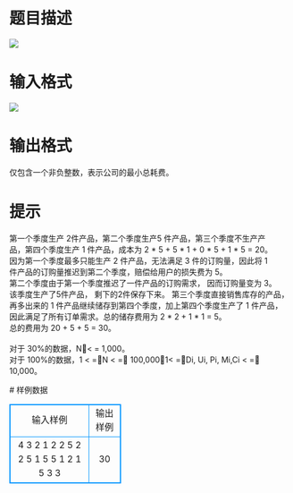 # 

 
 # 题目描述 
<p>
<img border="0" src="/source/joyoi/tyvj-2697/img/aHR0cDovL3d3dy5qb3lvaS5jbi9wcm9ibGVtL3R5dmotMjY5Ny9wcm9ibGVtc19pbWFnZXMvMzE4Ni8xOTIwXzEuanBn.jpg"> </p> 

 
 # 输入格式 
<p>
<img border="0" src="/source/joyoi/tyvj-2697/img/aHR0cDovL3d3dy5qb3lvaS5jbi9wcm9ibGVtL3R5dmotMjY5Ny9wcm9ibGVtc19pbWFnZXMvMzE4Ni8xOTIwXzIuanBn.jpg"> </p> 

 
 # 输出格式 
<p>
仅包含一个非负整数，表示公司的最小总耗费。</p> 

 
 # 提示 
<p>
第一个季度生产 2件产品，第二个季度生产5 件产品，第三个季度不生产产<br>品，第四个季度生产 1 件产品，成本为 2 * 5 + 5 * 1 + 0 * 5 + 1 * 5 = 20。 <br>因为第一个季度最多只能生产 2 件产品，无法满足 3 件的订购量，因此将 1<br>件产品的订购量推迟到第二个季度，赔偿给用户的损失费为 5。 <br>第二个季度由于第一个季度推迟了一件产品的订购需求， 因而订购量变为 3。<br>该季度生产了5件产品， 剩下的2件保存下来。 第三个季度直接销售库存的产品，<br>再多出来的 1 件产品继续储存到第四个季度，加上第四个季度生产了 1 件产品，<br>因此满足了所有订单需求。总的储存费用为 2 * 2 + 1 * 1 = 5。 <br>总的费用为 20 + 5 + 5 = 30。 <br> <br>对于 30%的数据，N&#3409;< = 1,000。 <br>对于 100%的数据，1  < =&#3409;N < =&#3409; 100,000，1< =&#3409;Di, Ui, Pi, Mi,Ci < =&#3409; 10,000。 <br></p> 
# 样例数据
<style>
        table,table tr th, table tr td { border:1px solid #0094ff; }
        table { width: 200px; min-height: 25px; line-height: 25px; text-align: center; border-collapse: collapse;}   
    </style>
<table>
	<tr>
		<td>输入样例</td>
		<td>输出样例</td>
	</tr>
<tr><td>4 
3 2 1 2 
2 5 2 2 
5 1 5 5 
1 2 1  
5 3 3 </td><td>30</td></tr></table>
